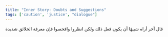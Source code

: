 ```yaml
---
title: "Inner Story: Doubts and Suggestions"
tags: ['caution', 'justice', "dialogue"]
---
```


 قال آخر أراه شبيهًا أن يكون فعل ذلك ولكن انظروا وافحصوا فإن معرفة الخلائق شديدة
